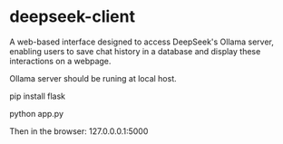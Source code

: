 # deepseek-client
A web-based interface designed to access DeepSeek's Ollama server, enabling users to save chat history in a database and display these interactions on a webpage.

Ollama server should be runing at local host.

pip install flask

python app.py

Then in the browser:
127.0.0.0.1:5000
